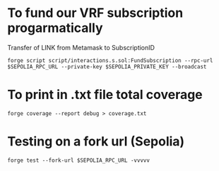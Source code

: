 # To fund our VRF subscription progarmatically
Transfer of LINK from Metamask to SubscriptionID
```
forge script script/interactions.s.sol:FundSubscription --rpc-url $SEPOLIA_RPC_URL --private-key $SEPOLIA_PRIVATE_KEY --broadcast
```

# To print in .txt file total coverage
```
forge coverage --report debug > coverage.txt
```

# Testing on a fork url (Sepolia)
```
forge test --fork-url $SEPOLIA_RPC_URL -vvvvv
```

